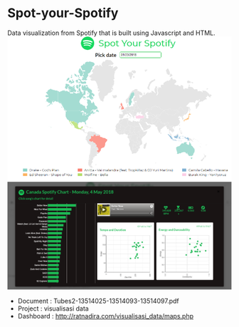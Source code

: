 # Spot-your-Spotify
Data visualization from Spotify that is built using Javascript and HTML.
![alt test](Dashboard.png)
![alt test](Dashboard2.png)

* Document : Tubes2-13514025-13514093-13514097.pdf
* Project : visualisasi data
* Dashboard : http://ratnadira.com/visualisasi_data/maps.php

